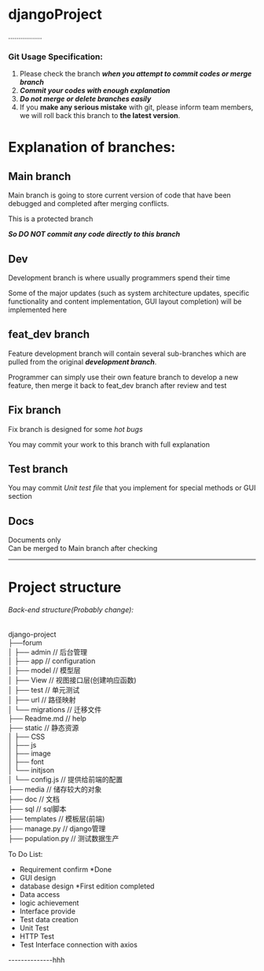 # djangoProject

.................
### Git Usage Specification:
1. Please check the branch ***when you attempt to commit codes or merge branch***  
2. ***Commit your codes with enough explanation***
3. ***Do not merge or delete branches easily***
4. If you **make any serious mistake** with git, please inform team members, we will roll back this branch to **the latest version**.

# Explanation of branches:
## Main branch
Main branch is going to store current version of code that have been debugged and completed after merging conflicts.

This is a protected branch

***So DO NOT commit any code directly to this branch***

## Dev
Development branch is where usually programmers spend their time 

Some of the major updates (such as system architecture updates, specific functionality and content implementation, GUI layout completion) will be implemented here

## feat_dev branch
Feature development branch will contain several sub-branches which are pulled from the original ***development branch***.

Programmer can simply use their own feature branch to develop a new feature, then merge it back to feat_dev branch after review and test


## Fix branch

Fix branch is designed for some *hot bugs*

You may commit your work to this branch with full explanation

## Test branch 

You may commit *Unit test file* that you implement for special methods or GUI section


## Docs
Documents only  
Can be merged to Main branch after checking        

--------------------------------------
# Project structure

###### Back-end structure(Probably change):
django-project     
├──forum     
 │   ├── admin         // 后台管理     
 │   ├── app           // configuration     
 │   ├── model         // 模型层     
 │   ├── View          // 视图接口层(创建响应函数)     
 │   ├── test          // 单元测试     
 │   ├── url           // 路径映射     
 │   └── migrations    // 迁移文件     
├── Readme.md         // help     
├── static            // 静态资源     
 │   ├── CSS     
 │   ├── js     
 │   ├── image     
 │   ├── font     
 │   └── initjson     
 │       └── config.js              // 提供给前端的配置     
├── media                          // 储存较大的对象     
├── doc                            // 文档     
├── sql                            // sql脚本     
├── templates                      // 模板层(前端)     
├── manage.py                      // django管理     
├── population.py                  // 测试数据生产     





To Do List:
- Requirement confirm *Done
- GUI design
- database design  *First edition completed
- Data access  
- logic achievement 
- Interface provide 
- Test data creation 
- Unit Test 
- HTTP Test 
- Test Interface connection with axios 

--------------hhh
